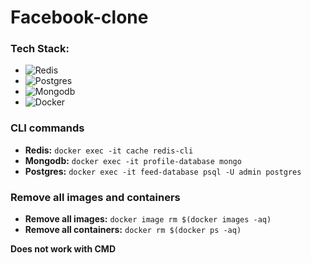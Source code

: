 # Facebook-clone

### Tech Stack:
- ![Redis](https://img.shields.io/badge/redis-CC0000.svg?&style=for-the-badge&logo=redis&logoColor=white)
- ![Postgres](https://img.shields.io/badge/PostgreSQL-316192?style=for-the-badge&logo=postgresql&logoColor=white)
- ![Mongodb](https://img.shields.io/badge/MongoDB-4EA94B?style=for-the-badge&logo=mongodb&logoColor=white)
- ![Docker](https://img.shields.io/badge/Docker-2CA5E0?style=for-the-badge&logo=docker&logoColor=white)


### CLI commands
- **Redis:** ```docker exec -it cache redis-cli```
- **Mongodb:** ```docker exec -it profile-database mongo```
- **Postgres:** ```docker exec -it feed-database psql -U admin postgres```

### Remove all images and containers
- **Remove all images:** ```docker image rm $(docker images -aq)```
- **Remove all containers:** ```docker rm $(docker ps -aq)```

**Does not work with CMD**